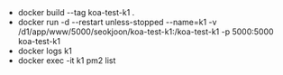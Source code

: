 ##
* docker build --tag koa-test-k1 .
* docker run -d --restart unless-stopped --name=k1 -v /d1/app/www/5000/seokjoon/koa-test-k1:/koa-test-k1 -p 5000:5000 koa-test-k1
* docker logs k1
* docker exec -it k1 pm2 list





